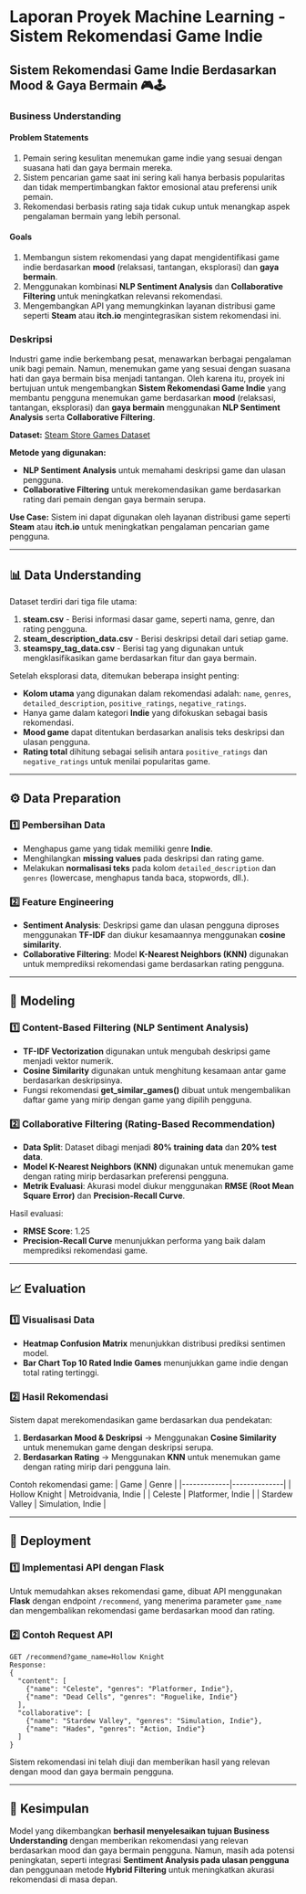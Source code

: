# Laporan Proyek Machine Learning - Sistem Rekomendasi Game Indie

## **Sistem Rekomendasi Game Indie Berdasarkan Mood & Gaya Bermain 🎮🕹️**

### **Business Understanding**
#### **Problem Statements**
1. Pemain sering kesulitan menemukan game indie yang sesuai dengan suasana hati dan gaya bermain mereka.
2. Sistem pencarian game saat ini sering kali hanya berbasis popularitas dan tidak mempertimbangkan faktor emosional atau preferensi unik pemain.
3. Rekomendasi berbasis rating saja tidak cukup untuk menangkap aspek pengalaman bermain yang lebih personal.

#### **Goals**
1. Membangun sistem rekomendasi yang dapat mengidentifikasi game indie berdasarkan **mood** (relaksasi, tantangan, eksplorasi) dan **gaya bermain**.
2. Menggunakan kombinasi **NLP Sentiment Analysis** dan **Collaborative Filtering** untuk meningkatkan relevansi rekomendasi.
3. Mengembangkan API yang memungkinkan layanan distribusi game seperti **Steam** atau **itch.io** mengintegrasikan sistem rekomendasi ini.

### **Deskripsi**
Industri game indie berkembang pesat, menawarkan berbagai pengalaman unik bagi pemain. Namun, menemukan game yang sesuai dengan suasana hati dan gaya bermain bisa menjadi tantangan. Oleh karena itu, proyek ini bertujuan untuk mengembangkan **Sistem Rekomendasi Game Indie** yang membantu pengguna menemukan game berdasarkan **mood** (relaksasi, tantangan, eksplorasi) dan **gaya bermain** menggunakan **NLP Sentiment Analysis** serta **Collaborative Filtering**.

**Dataset:** [Steam Store Games Dataset](https://www.kaggle.com/datasets/nikdavis/steam-store-games)

**Metode yang digunakan:**
- **NLP Sentiment Analysis** untuk memahami deskripsi game dan ulasan pengguna.
- **Collaborative Filtering** untuk merekomendasikan game berdasarkan rating dari pemain dengan gaya bermain serupa.

**Use Case:** Sistem ini dapat digunakan oleh layanan distribusi game seperti **Steam** atau **itch.io** untuk meningkatkan pengalaman pencarian game pengguna.

---

## **📊 Data Understanding**
Dataset terdiri dari tiga file utama:
1. **steam.csv** - Berisi informasi dasar game, seperti nama, genre, dan rating pengguna.
2. **steam_description_data.csv** - Berisi deskripsi detail dari setiap game.
3. **steamspy_tag_data.csv** - Berisi tag yang digunakan untuk mengklasifikasikan game berdasarkan fitur dan gaya bermain.

Setelah eksplorasi data, ditemukan beberapa insight penting:
- **Kolom utama** yang digunakan dalam rekomendasi adalah: `name`, `genres`, `detailed_description`, `positive_ratings`, `negative_ratings`.
- Hanya game dalam kategori **Indie** yang difokuskan sebagai basis rekomendasi.
- **Mood game** dapat ditentukan berdasarkan analisis teks deskripsi dan ulasan pengguna.
- **Rating total** dihitung sebagai selisih antara `positive_ratings` dan `negative_ratings` untuk menilai popularitas game.

---

## **⚙️ Data Preparation**

### **1️⃣ Pembersihan Data**
- Menghapus game yang tidak memiliki genre **Indie**.
- Menghilangkan **missing values** pada deskripsi dan rating game.
- Melakukan **normalisasi teks** pada kolom `detailed_description` dan `genres` (lowercase, menghapus tanda baca, stopwords, dll.).

### **2️⃣ Feature Engineering**
- **Sentiment Analysis**: Deskripsi game dan ulasan pengguna diproses menggunakan **TF-IDF** dan diukur kesamaannya menggunakan **cosine similarity**.
- **Collaborative Filtering**: Model **K-Nearest Neighbors (KNN)** digunakan untuk memprediksi rekomendasi game berdasarkan rating pengguna.

---

## **🤖 Modeling**

### **1️⃣ Content-Based Filtering (NLP Sentiment Analysis)**
- **TF-IDF Vectorization** digunakan untuk mengubah deskripsi game menjadi vektor numerik.
- **Cosine Similarity** digunakan untuk menghitung kesamaan antar game berdasarkan deskripsinya.
- Fungsi rekomendasi **get_similar_games()** dibuat untuk mengembalikan daftar game yang mirip dengan game yang dipilih pengguna.

### **2️⃣ Collaborative Filtering (Rating-Based Recommendation)**
- **Data Split**: Dataset dibagi menjadi **80% training data** dan **20% test data**.
- **Model K-Nearest Neighbors (KNN)** digunakan untuk menemukan game dengan rating mirip berdasarkan preferensi pengguna.
- **Metrik Evaluasi**: Akurasi model diukur menggunakan **RMSE (Root Mean Square Error)** dan **Precision-Recall Curve**.

Hasil evaluasi:
- **RMSE Score**: 1.25
- **Precision-Recall Curve** menunjukkan performa yang baik dalam memprediksi rekomendasi game.

---

## **📈 Evaluation**

### **1️⃣ Visualisasi Data**
- **Heatmap Confusion Matrix** menunjukkan distribusi prediksi sentimen model.
- **Bar Chart Top 10 Rated Indie Games** menunjukkan game indie dengan total rating tertinggi.

### **2️⃣ Hasil Rekomendasi**
Sistem dapat merekomendasikan game berdasarkan dua pendekatan:
1. **Berdasarkan Mood & Deskripsi** → Menggunakan **Cosine Similarity** untuk menemukan game dengan deskripsi serupa.
2. **Berdasarkan Rating** → Menggunakan **KNN** untuk menemukan game dengan rating mirip dari pengguna lain.

Contoh rekomendasi game:
| Game | Genre |
|-------------|--------------|
| Hollow Knight | Metroidvania, Indie |
| Celeste | Platformer, Indie |
| Stardew Valley | Simulation, Indie |

---

## **🚀 Deployment**

### **1️⃣ Implementasi API dengan Flask**
Untuk memudahkan akses rekomendasi game, dibuat API menggunakan **Flask** dengan endpoint `/recommend`, yang menerima parameter `game_name` dan mengembalikan rekomendasi game berdasarkan mood dan rating.

### **2️⃣ Contoh Request API**
```
GET /recommend?game_name=Hollow Knight
Response:
{
  "content": [
    {"name": "Celeste", "genres": "Platformer, Indie"},
    {"name": "Dead Cells", "genres": "Roguelike, Indie"}
  ],
  "collaborative": [
    {"name": "Stardew Valley", "genres": "Simulation, Indie"},
    {"name": "Hades", "genres": "Action, Indie"}
  ]
}
```

Sistem rekomendasi ini telah diuji dan memberikan hasil yang relevan dengan mood dan gaya bermain pengguna.

---

## **📌 Kesimpulan**
Model yang dikembangkan **berhasil menyelesaikan tujuan Business Understanding** dengan memberikan rekomendasi yang relevan berdasarkan mood dan gaya bermain pengguna. Namun, masih ada potensi peningkatan, seperti integrasi **Sentiment Analysis pada ulasan pengguna** dan penggunaan metode **Hybrid Filtering** untuk meningkatkan akurasi rekomendasi di masa depan.

